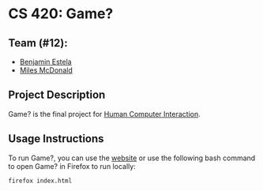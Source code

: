# CS 420: Game?

## Team (#12):
- [Benjamin Estela](https://github.com/nebunr)
- [Miles McDonald](https://github.com/milesmcd16)

## Project Description
Game? is the final project for [Human Computer Interaction](https://www.cse.unr.edu/~dascalus/hci2019.html).

## Usage Instructions
To run Game?, you can use the [website](https://github.com/nebunr.github.io) or use the following bash command to open Game? in Firefox to run locally:
```bash
firefox index.html
```